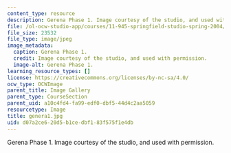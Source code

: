 ```yaml
---
content_type: resource
description: Gerena Phase 1. Image courtesy of the studio, and used with permission.
file: /ol-ocw-studio-app/courses/11-945-springfield-studio-spring-2004/d07a2ce620d5b1cedbf183f575f1e4db_genera1.jpg
file_size: 23532
file_type: image/jpeg
image_metadata:
  caption: Gerena Phase 1.
  credit: Image courtesy of the studio, and used with permission.
  image-alt: Gerena Phase 1.
learning_resource_types: []
license: https://creativecommons.org/licenses/by-nc-sa/4.0/
ocw_type: OCWImage
parent_title: Image Gallery
parent_type: CourseSection
parent_uid: a10c4fd4-fa99-edf0-dbf5-44d4c2aa5059
resourcetype: Image
title: genera1.jpg
uid: d07a2ce6-20d5-b1ce-dbf1-83f575f1e4db
---
```

Gerena Phase 1. Image courtesy of the studio, and used with permission.